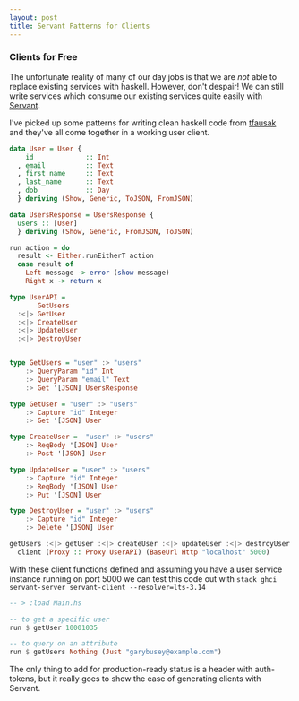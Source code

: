 ```yaml
---
layout: post
title: Servant Patterns for Clients
---
```


### Clients for Free

The unfortunate reality of many of our day jobs is that we are _not_ able to
replace existing services with haskell. However, don't despair! We can still
write services which consume our existing services quite easily with
[Servant](https://github.com/haskell-servant/servant).

I've picked up some patterns for writing clean haskell code from
[tfausak](https://github.com/tfausak/factory) and they've all come together in
a working user client. 


``` haskell
data User = User {
    id             :: Int
  , email          :: Text
  , first_name     :: Text
  , last_name      :: Text
  , dob            :: Day
  } deriving (Show, Generic, ToJSON, FromJSON)

data UsersResponse = UsersResponse {
  users :: [User]
  } deriving (Show, Generic, FromJSON, ToJSON)

run action = do
  result <- Either.runEitherT action
  case result of
    Left message -> error (show message)
    Right x -> return x

type UserAPI =
       GetUsers
  :<|> GetUser
  :<|> CreateUser
  :<|> UpdateUser
  :<|> DestroyUser


type GetUsers = "user" :> "users"
    :> QueryParam "id" Int
    :> QueryParam "email" Text
    :> Get '[JSON] UsersResponse

type GetUser = "user" :> "users"
    :> Capture "id" Integer
    :> Get '[JSON] User

type CreateUser =  "user" :> "users"
    :> ReqBody '[JSON] User
    :> Post '[JSON] User

type UpdateUser = "user" :> "users"
    :> Capture "id" Integer
    :> ReqBody '[JSON] User
    :> Put '[JSON] User

type DestroyUser = "user" :> "users"
    :> Capture "id" Integer
    :> Delete '[JSON] User

getUsers :<|> getUser :<|> createUser :<|> updateUser :<|> destroyUser =
  client (Proxy :: Proxy UserAPI) (BaseUrl Http "localhost" 5000)

```


With these client functions defined and assuming you have a user service instance running on port 5000
we can test this code out with `stack ghci servant-server servant-client --resolver=lts-3.14`

``` haskell
-- > :load Main.hs

-- to get a specific user
run $ getUser 10001035

-- to query on an attribute
run $ getUsers Nothing (Just "garybusey@example.com")

```

The only thing to add for production-ready status is a header with auth-tokens,
but it really goes to show the ease of generating clients with Servant.
